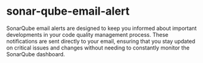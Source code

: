 # sonar-qube-email-alert
SonarQube email alerts are designed to keep you informed about important developments in your code quality management process. These notifications are sent directly to your email, ensuring that you stay updated on critical issues and changes without needing to constantly monitor the SonarQube dashboard.
